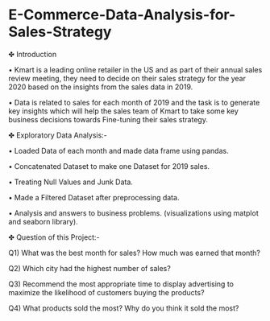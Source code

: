 # E-Commerce-Data-Analysis-for-Sales-Strategy

✤ Introduction
 
• Kmart is a leading online retailer in the US and as part of their annual sales review meeting, they need to decide on their sales strategy for the year 2020 based on the insights from the sales data in 2019.

• Data is related to sales for each month of 2019 and the task is to generate key insights which will help the sales team of Kmart to take some key business decisions towards Fine-tuning their sales strategy.

✤ Exploratory Data Analysis:-

• Loaded Data of each month and made data frame using pandas.

• Concatenated Dataset to make one Dataset for 2019 sales.

• Treating Null Values and Junk Data.

• Made a Filtered Dataset after preprocessing data.

• Analysis and answers to business problems. (visualizations using matplot and seaborn library).

✤ Question of this Project:-

Q1) What was the best month for sales? How much was earned that month?

Q2) Which city had the highest number of sales?

Q3) Recommend the most appropriate time to display advertising to maximize the likelihood of customers buying the products?

Q4) What products sold the most? Why do you think it sold the most?
